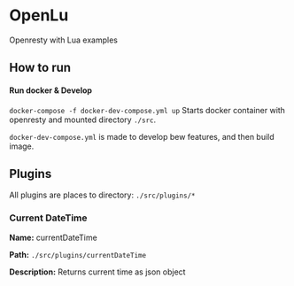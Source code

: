 # OpenLu

Openresty with Lua examples   

## How to run

#### Run docker & Develop
`docker-compose -f docker-dev-compose.yml up`
Starts docker container with openresty and mounted directory `./src`.

`docker-dev-compose.yml` is made to develop bew features, and then build image.


## Plugins
All plugins are places to directory: `./src/plugins/*`


### Current DateTime
**Name:** currentDateTime

**Path:** `./src/plugins/currentDateTime`

**Description:** Returns current time as json object


